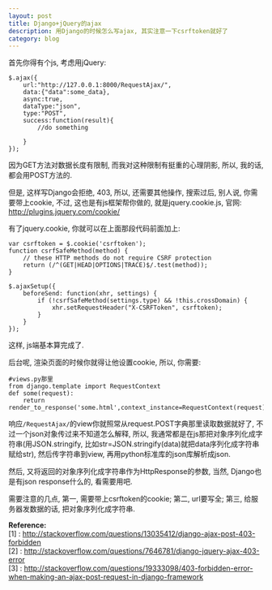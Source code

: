 ```yaml
---
layout: post
title: Django+jQuery的ajax
description: 用Django的时候怎么写ajax, 其实注意一下csrftoken就好了  
category: blog
---
```


首先你得有个js, 考虑用jQuery:

    $.ajax({
        url:"http://127.0.0.1:8000/RequestAjax/",
        data:{"data":some_data},
        async:true,
        dataType:"json",
        type:"POST",
        success:function(result){
            //do something

        }
    });

因为GET方法对数据长度有限制, 而我对这种限制有挺重的心理阴影, 所以, 我的话, 都会用POST方法的.

但是, 这样写Django会拒绝, 403, 所以, 还需要其他操作, 搜索过后, 别人说, 你需要带上cookie, 不过, 这也是有js框架帮你做的, 就是jquery.cookie.js, 官网: http://plugins.jquery.com/cookie/

有了jquery.cookie, 你就可以在上面那段代码前面加上:

    var csrftoken = $.cookie('csrftoken');
    function csrfSafeMethod(method) {
        // these HTTP methods do not require CSRF protection
        return (/^(GET|HEAD|OPTIONS|TRACE)$/.test(method));
    }

    $.ajaxSetup({
        beforeSend: function(xhr, settings) {
            if (!csrfSafeMethod(settings.type) && !this.crossDomain) {
                xhr.setRequestHeader("X-CSRFToken", csrftoken);
            }
        }
    });

这样, js端基本算完成了.

后台呢, 渲染页面的时候你就得让他设置cookie, 所以, 你需要:

    #views.py那里
    from django.template import RequestContext
    def some(request):
        return render_to_response('some.html',context_instance=RequestContext(request))

响应`/RequestAjax/`的view你就照常从request.POST字典那里读取数据就好了, 不过一个json对象传过来不知道怎么解释, 所以, 我通常都是在js那把对象序列化成字符串(用JSON.stringify, 比如str=JSON.stringify(data)就把data序列化成字符串赋给str), 然后传字符串到view, 再用python标准库的json库解析成json.

然后, 又将返回的对象序列化成字符串作为HttpResponse的参数, 当然, Django也是有json response什么的, 看需要用吧.

需要注意的几点, 第一, 需要带上csrftoken的cookie; 第二, url要写全; 第三, 给服务器发数据的话, 把对象序列化成字符串.

**Reference:**  
[1] : http://stackoverflow.com/questions/13035412/django-ajax-post-403-forbidden  
[2] : http://stackoverflow.com/questions/7646781/django-jquery-ajax-403-error  
[3] : http://stackoverflow.com/questions/19333098/403-forbidden-error-when-making-an-ajax-post-request-in-django-framework  



